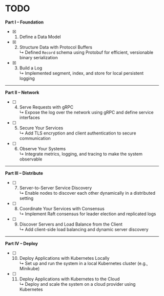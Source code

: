# TODO

**Part I – Foundation**

- [x] 1. Define a Data Model
- [x] 2. Structure Data with Protocol Buffers  
     ↳ Defined `Record` schema using Protobuf for efficient, versionable binary serialization
- [x] 3. Build a Log  
     ↳ Implemented segment, index, and store for local persistent logging

---

**Part II – Network**

- [ ] 4. Serve Requests with gRPC  
     ↳ Expose the log over the network using gRPC and define service interfaces
- [ ] 5. Secure Your Services  
     ↳ Add TLS encryption and client authentication to secure communication
- [ ] 6. Observe Your Systems  
     ↳ Integrate metrics, logging, and tracing to make the system observable

---

**Part III – Distribute**

- [ ] 7. Server-to-Server Service Discovery  
     ↳ Enable nodes to discover each other dynamically in a distributed setting
- [ ] 8. Coordinate Your Services with Consensus  
     ↳ Implement Raft consensus for leader election and replicated logs
- [ ] 9. Discover Servers and Load Balance from the Client  
     ↳ Add client-side load balancing and dynamic server discovery

---

**Part IV – Deploy**

- [ ] 10. Deploy Applications with Kubernetes Locally  
      ↳ Set up and run the system in a local Kubernetes cluster (e.g., Minikube)
- [ ] 11. Deploy Applications with Kubernetes to the Cloud  
      ↳ Deploy and scale the system on a cloud provider using Kubernetes
